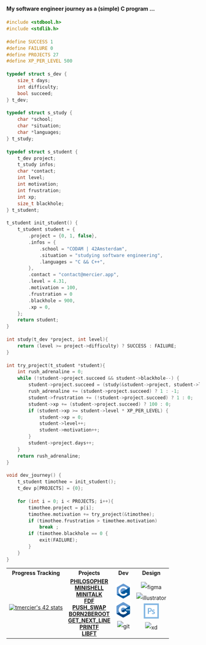 #### My software engineer journey as a (simple) C program ...

```c
#include <stdbool.h>
#include <stdlib.h>

#define SUCCESS 1
#define FAILURE 0
#define PROJECTS 27
#define XP_PER_LEVEL 500

typedef struct s_dev {
    size_t days;
    int difficulty;
    bool succeed;
} t_dev;

typedef struct s_study {
    char *school;
    char *situation;
    char *languages;
} t_study;

typedef struct s_student {
    t_dev project;
    t_study infos;
    char *contact;
    int level;
    int motivation;
    int frustration;
    int xp;
    size_t blackhole;
} t_student;

t_student init_student() {
    t_student student = {
        .project = {0, 1, false},
        .infos = {
            .school = "CODAM | 42Amsterdam", 
            .situation = "studying software engineering",
            .languages = "C && C++", 
        }, 
        .contact = "contact@mercier.app",
        .level = 4.31,
        .motivation = 100, 
        .frustration = 0
        .blackhole = 900,
        .xp = 0,
    };
    return student;
}

int study(t_dev *project, int level){
    return (level >= project->difficulty) ? SUCCESS : FAILURE;
}

int try_project(t_student *student){
    int rush_adrenaline = 0;
    while (!student->project.succeed && student->blackhole--) {
        student->project.succeed = (study(&student->project, student->level) == SUCCESS);
        rush_adrenaline += (student->project.succeed) ? 1 : -1;
        student->frustration += (!student->project.succeed) ? 1 : 0;
        student->xp += (student->project.succeed) ? 100 : 0;
        if (student->xp >= student->level * XP_PER_LEVEL) {
            student->xp = 0;
            student->level++;
            student->motivation++;
        }
        student->project.days++;
    }
    return rush_adrenaline;
}

void dev_journey() {
    t_student timothee = init_student();
    t_dev p[PROJECTS] = {0};
    
    for (int i = 0; i < PROJECTS; i++){
        timothee.project = p[i];
        timothee.motivation += try_project(&timothee);
        if (timothee.frustration > timothee.motivation)
            break ;
        if (timothee.blackhole == 0 {
            exit(FAILURE);
        }
    }
}

```
<table>
    <tr>
        <th>Progress Tracking</th>
        <th>Projects</th>
        <th>Dev</th>
        <th>Design</th>
    </tr>
    <tr>
        <td style="text-align: center;">
            <a href="https://github.com/JaeSeoKim/badge42"><img src="https://badge42.vercel.app/api/v2/clafi69q000590fmnc94ufq04/stats?cursusId=21&coalitionId=59" alt="tmercier's 42 stats" /></a>
        </td>
        <td style="text-align: center">
            <div style="text-align: center;">
                <a href="https://github.com/t-mercier/42_philosophers" title="Repository"><b>PHILOSOPHER</a><br />
                <a href="https://github.com/t-mercier/42_minishell" title="Repository">MINISHELL</a><br />
                <a href="https://github.com/t-mercier/42_minitalk" title="Repository">MINITALK</a><br />
                <a href="https://github.com/t-mercier/42_fdf" title="Repository">FDF</a><br />
                <a href="https://github.com/t-mercier/42_push_swap" title="Repository">PUSH_SWAP</a><br />
                <a href="https://github.com/t-mercier/42_born2beroot" title="Repository">BORN2BEROOT</a><br />
                <a href="https://github.com/t-mercier/42_libs" title="Repository">GET_NEXT_LINE</a><br />
                <a href="https://github.com/t-mercier/42_libs" title="Repository">PRINTF</a><br />
                <a href="https://github.com/t-mercier/42_libs" title="Repository">LIBFT</a>
            </div>
        </td>
        <td style="text-align: center;">
            <div style="line-height: 2;">
                    <img src="https://raw.githubusercontent.com/devicons/devicon/master/icons/c/c-original.svg" alt="c" width="40" height="40" /><br />
                    <img src="https://raw.githubusercontent.com/devicons/devicon/master/icons/cplusplus/cplusplus-original.svg" alt="cplusplus" width="40" height="40" /><br />
                    <img src="https://www.vectorlogo.zone/logos/git-scm/git-scm-icon.svg" alt="git" width="40" height="40" /><br />
            </div>
        </td>
        <td style="text-align: center;">
            <div style="line-height: 2;">
                <img src="https://www.vectorlogo.zone/logos/figma/figma-icon.svg" alt="figma" width="40" height="40" /><br />
                <img src="https://www.vectorlogo.zone/logos/adobe_illustrator/adobe_illustrator-icon.svg" alt="illustrator" width="40" height="40" /><br />
                <img src="https://raw.githubusercontent.com/devicons/devicon/master/icons/photoshop/photoshop-line.svg" alt="photoshop" width="40" height="40" /><br />
                <img src="https://cdn.worldvectorlogo.com/logos/adobe-xd.svg" alt="xd" width="40" height="40" />
            </div>
        </td>
    </tr>
</table>
